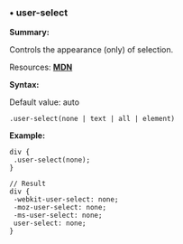 ### <a name="user-select"></a> &#8226; user-select
**Summary:**

Controls the appearance (only) of selection.

Resources: **[MDN](https://developer.mozilla.org/en-US/docs/Web/CSS/user-select)**

**Syntax:**
  
  Default value: auto

    .user-select(none | text | all | element)

**Example:**

    div {
     .user-select(none);
    }
    
    // Result
    div {
     -webkit-user-select: none;
     -moz-user-select: none;
     -ms-user-select: none;
     user-select: none;
    }
